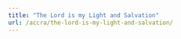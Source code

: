 ```yaml
---
title: "The Lord is my Light and Salvation"
url: /accra/the-lord-is-my-light-and-salvation/
---
```

